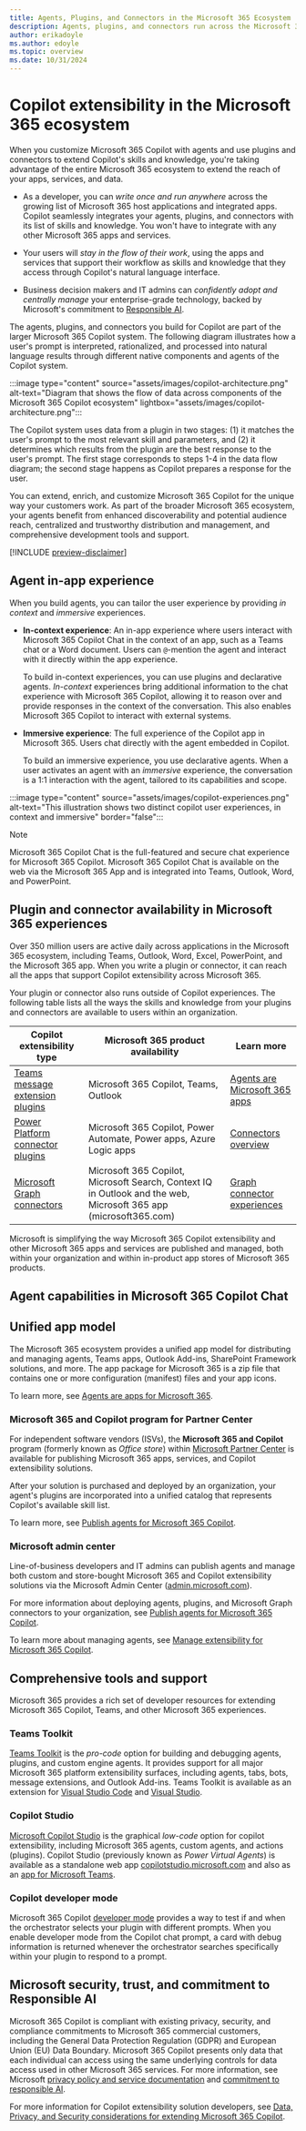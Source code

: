 ```yaml
---
title: Agents, Plugins, and Connectors in the Microsoft 365 Ecosystem
description: Agents, plugins, and connectors run across the Microsoft 365 ecosystem. Learn how the Microsoft 365 ecosystem extends the reach of your apps, services, and data.
author: erikadoyle
ms.author: edoyle
ms.topic: overview
ms.date: 10/31/2024
---
```


# Copilot extensibility in the Microsoft 365 ecosystem

When you customize Microsoft 365 Copilot with agents and use plugins and connectors to extend Copilot's skills and knowledge, you're taking advantage of the entire Microsoft 365 ecosystem to extend the reach of your apps, services, and data.

- As a developer, you can *write once and run anywhere* across the growing list of Microsoft 365 host applications and integrated apps. Copilot seamlessly integrates your agents, plugins, and connectors with its list of skills and knowledge. You won't have to integrate with any other Microsoft 365 apps and services.

- Your users will *stay in the flow of their work*, using the apps and services that support their workflow as skills and knowledge that they access through Copilot's natural language interface.

- Business decision makers and IT admins can *confidently adopt and centrally manage* your enterprise-grade technology, backed by Microsoft's commitment to [Responsible AI](#microsoft-security-trust-and-commitment-to-responsible-ai).

The agents, plugins, and connectors you build for Copilot are part of the larger Microsoft 365 Copilot system. The following diagram illustrates how a user's prompt is interpreted, rationalized, and processed into natural language results through different native components and agents of the Copilot system.

:::image type="content" source="assets/images/copilot-architecture.png" alt-text="Diagram that shows the flow of data across components of the Microsoft 365 Copilot ecosystem" lightbox="assets/images/copilot-architecture.png":::

The Copilot system uses data from a plugin in two stages: (1) it matches the user's prompt to the most relevant skill and parameters, and (2) it determines which results from the plugin are the best response to the user's prompt. The first stage corresponds to steps 1-4 in the data flow diagram; the second stage happens as Copilot prepares a response for the user.

You can extend, enrich, and customize Microsoft 365 Copilot for the unique way your customers work. As part of the broader Microsoft 365 ecosystem, your  agents benefit from enhanced discoverability and potential audience reach, centralized and trustworthy distribution and management, and comprehensive development tools and support.

[!INCLUDE [preview-disclaimer](includes/preview-disclaimer.md)]

## Agent in-app experience

When you build agents, you can tailor the user experience by providing *in context* and *immersive* experiences.

- **In-context experience**: An in-app experience where users interact with Microsoft 365 Copilot Chat in the context of an app, such as a Teams chat or a Word document. Users can `@`-mention the agent and interact with it directly within the app experience.

  To build in-context experiences, you can use plugins and declarative agents. *In-context* experiences bring additional information to the chat experience with Microsoft 365 Copilot, allowing it to reason over and provide responses in the context of the conversation. This also enables Microsoft 365 Copilot to interact with external systems. 

- **Immersive experience**: The full experience of the Copilot app in Microsoft 365. Users chat directly with the agent embedded in Copilot.

    To build an immersive experience, you use declarative agents. When a user activates an agent with an *immersive* experience, the conversation is a 1:1 interaction with the agent, tailored to its capabilities and scope.

:::image type="content" source="assets/images/copilot-experiences.png" alt-text="This illustration shows two distinct copilot user experiences, in context and immersive" border="false":::

> [!NOTE]
> Microsoft 365 Copilot Chat is the full-featured and secure chat experience for Microsoft 365 Copilot. Microsoft 365 Copilot Chat is available on the web via the Microsoft 365 App and is integrated into Teams, Outlook, Word, and PowerPoint.​

## Plugin and connector availability in Microsoft 365 experiences

Over 350 million users are active daily across applications in the Microsoft 365 ecosystem, including Teams, Outlook, Word, Excel, PowerPoint, and the Microsoft 365 app. When you write a plugin or connector, it can reach all the apps that support Copilot extensibility across Microsoft 365.

Your plugin or connector also runs outside of Copilot experiences. The following table lists all the ways the skills and knowledge from your plugins and connectors are available to users within an organization.

|Copilot extensibility type|Microsoft 365 product availability|Learn more|
|----------|-----------|------------|
|[Teams message extension plugins](./overview-message-extension-bot.md)|Microsoft 365 Copilot, Teams, Outlook| [Agents are Microsoft 365 apps](./agents-are-apps.md) |
|[Power Platform connector plugins](/connectors/connectors)|Microsoft 365 Copilot, Power Automate, Power apps, Azure Logic apps| [Connectors overview](/connectors/connectors)|
|[Microsoft Graph connectors](./overview-graph-connector.md)|Microsoft 365 Copilot, Microsoft Search, Context IQ in Outlook and the web, Microsoft 365 app (microsoft365.com)|[Graph connector experiences](/graph/connecting-external-content-experiences?context=%2Fmicrosoft-365-copilot%2Fextensibility%2Fcontext)|

Microsoft is simplifying the way Microsoft 365 Copilot extensibility and other Microsoft 365 apps and services are published and managed, both within your organization and within in-product app stores of Microsoft 365 products.

## Agent capabilities in Microsoft 365 Copilot Chat



## Unified app model

The Microsoft 365 ecosystem provides a unified app model for distributing and managing agents, Teams apps, Outlook Add-ins, SharePoint Framework solutions, and more. The app package for Microsoft 365 is a zip file that contains one or more configuration (manifest) files and your app icons.

To learn more, see [Agents are apps for Microsoft 365](agents-are-apps.md).

### Microsoft 365 and Copilot program for Partner Center

For independent software vendors (ISVs), the **Microsoft 365 and Copilot** program (formerly known as *Office store*) within [Microsoft Partner Center](https://partner.microsoft.com) is available for publishing Microsoft 365 apps, services, and Copilot extensibility solutions.

After your solution is purchased and deployed by an organization, your agent's plugins are incorporated into a unified catalog that represents Copilot's available skill list.

To learn more, see [Publish agents for Microsoft 365 Copilot](./publish.md).

### Microsoft admin center

Line-of-business developers and IT admins can publish agents and manage both custom and store-bought Microsoft 365 and Copilot extensibility solutions via the Microsoft Admin Center ([admin.microsoft.com](https://admin.microsoft.com)).

For more information about deploying agents, plugins, and Microsoft Graph connectors to your organization, see [Publish agents for Microsoft 365 Copilot](./publish.md).

To learn more about managing agents, see [Manage extensibility for Microsoft 365 Copilot](manage.md).

## Comprehensive tools and support

Microsoft 365 provides a rich set of developer resources for extending Microsoft 365 Copilot, Teams, and other Microsoft 365 experiences.

### Teams Toolkit

[Teams Toolkit](/microsoftteams/platform/toolkit/teams-toolkit-fundamentals)  is the *pro-code* option for building and debugging agents, plugins, and custom engine agents. It provides support for all major Microsoft 365 platform extensibility surfaces, including agents, tabs, bots, message extensions, and Outlook Add-ins. Teams Toolkit is available as an extension for [Visual Studio Code](https://marketplace.visualstudio.com/items?itemName=TeamsDevApp.ms-teams-vscode-extension) and [Visual Studio](/microsoftteams/platform/toolkit/toolkit-v4/install-teams-toolkit-vs).

### Copilot Studio

[Microsoft Copilot Studio](/microsoft-copilot-studio/copilot-plugins-overview?context=%2Fmicrosoft-365-copilot%2Fextensibility%2Fcontext) is the graphical *low-code* option for copilot extensibility, including Microsoft 365 agents, custom agents, and actions (plugins). Copilot Studio (previously known as *Power Virtual Agents*) is available as a standalone web app [copilotstudio.microsoft.com](https://copilotstudio.microsoft.com/) and also as an [app for Microsoft Teams](https://aka.ms/PVATeamsApp?azure-portal=true).

### Copilot developer mode

Microsoft 365 Copilot [developer mode](./debugging-copilot-plugin.md) provides a way to test if and when the orchestrator selects your plugin with different prompts. When you enable developer mode from the Copilot chat prompt, a card with debug information is returned whenever the orchestrator searches specifically within your plugin to respond to a prompt.

## Microsoft security, trust, and commitment to Responsible AI

Microsoft 365 Copilot is compliant with existing privacy, security, and compliance commitments to Microsoft 365 commercial customers, including the General Data Protection Regulation (GDPR) and European Union (EU) Data Boundary. Microsoft 365 Copilot presents only data that each individual can access using the same underlying controls for data access used in other Microsoft 365 services. For more information, see Microsoft [privacy policy and service documentation](https://privacy.microsoft.com/) and [commitment to responsible AI](https://www.microsoft.com/ai/responsible-ai).

For more information for Copilot extensibility solution developers, see [Data, Privacy, and Security considerations for extending Microsoft 365 Copilot](./data-privacy-security.md).
